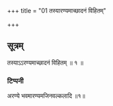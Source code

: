 +++
title = "01 तस्यारण्यमाच्छादनं विहितम्"

+++
## सूत्रम्
तस्याऽऽरण्यमाच्छादनं विहितम् ॥ १ ॥  
### टिप्पनी
अरण्ये भवमारण्यमजिनवल्कलादि ॥१॥  
